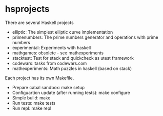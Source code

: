 # hsprojects
There are several Haskell projects 
- elliptic: The simplest elliptic curve implementation
- primenumbers: The prime numbers generator and operations with prime numbers
- experimental: Experiments with haskell
- mathgames: obsolete - see mathexperiments
- stacktest: Test for stack and quickcheck as utest framework
- codewars: tasks from codewars.com
- mathexperiments: Math puzzles in haskell (based on stack)

Each project has its own Makefile.

- Prepare cabal sandbox: make setup
- Configuartion update (after running tests): make configure
- Simple build: make
- Run tests: make tests
- Run repl: make repl